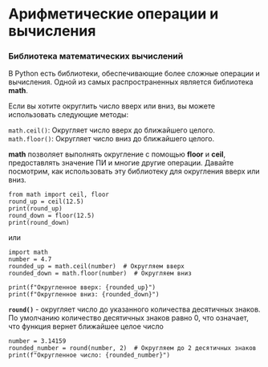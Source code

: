 # Арифметические операции и вычисления

### Библиотека математических вычислений
В Python есть библиотеки, обеспечивающие более сложные операции и вычисления.
Одной из самых распространенных является библиотека **math**.  

Если вы хотите округлить число вверх или вниз, вы можете использовать следующие методы:

`math.ceil()`: Округляет число вверх до ближайшего целого.
`math.floor()`: Округляет число вниз до ближайшего целого.

**math** позволяет выполнять округление с помощью **floor** и **ceil**, предоставлять значение ПИ и многие другие операции. 
Давайте посмотрим, как использовать эту библиотеку для округления вверх или вниз.
> 	
	from math import ceil, floor
	round_up = ceil(12.5)
	print(round_up)
	round_down = floor(12.5)
	print(round_down)
или
>
	import math
	number = 4.7
	rounded_up = math.ceil(number)  # Округляем вверх
	rounded_down = math.floor(number)  # Округляем вниз

	print(f"Округленное вверх: {rounded_up}")
	print(f"Округленное вниз: {rounded_down}")


**`round()`** - округляет число до указанного количества десятичных знаков. По умолчанию количество десятичных знаков равно 0, что означает, что функция вернет ближайшее целое число
>
	number = 3.14159
	rounded_number = round(number, 2)  # Округляем до 2 десятичных знаков
	print(f"Округленное число: {rounded_number}")

